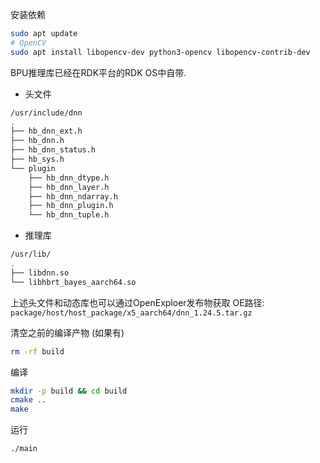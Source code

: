 

安装依赖
```bash
sudo apt update
# OpenCV
sudo apt install libopencv-dev python3-opencv libopencv-contrib-dev
```


BPU推理库已经在RDK平台的RDK OS中自带.
- 头文件
```bash
/usr/include/dnn
.
├── hb_dnn_ext.h
├── hb_dnn.h
├── hb_dnn_status.h
├── hb_sys.h
└── plugin
    ├── hb_dnn_dtype.h
    ├── hb_dnn_layer.h
    ├── hb_dnn_ndarray.h
    ├── hb_dnn_plugin.h
    └── hb_dnn_tuple.h
```

- 推理库
```bash
/usr/lib/
.
├── libdnn.so
└── libhbrt_bayes_aarch64.so
```


上述头文件和动态库也可以通过OpenExploer发布物获取
OE路径: `package/host/host_package/x5_aarch64/dnn_1.24.5.tar.gz`

清空之前的编译产物 (如果有)
```bash
rm -rf build 
```

编译
```bash
mkdir -p build && cd build
cmake ..
make
```

运行
```bash
./main
```